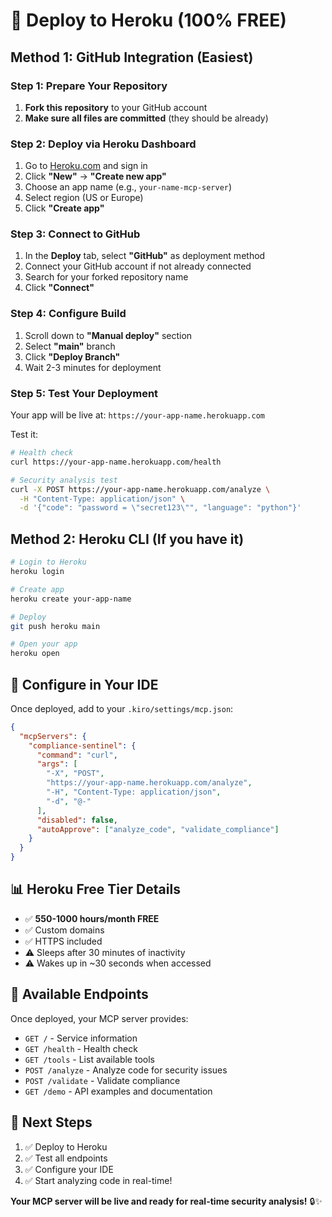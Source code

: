 # 🚀 Deploy to Heroku (100% FREE)

## Method 1: GitHub Integration (Easiest)

### Step 1: Prepare Your Repository
1. **Fork this repository** to your GitHub account
2. **Make sure all files are committed** (they should be already)

### Step 2: Deploy via Heroku Dashboard
1. Go to [Heroku.com](https://heroku.com) and sign in
2. Click **"New"** → **"Create new app"**
3. Choose an app name (e.g., `your-name-mcp-server`)
4. Select region (US or Europe)
5. Click **"Create app"**

### Step 3: Connect to GitHub
1. In the **Deploy** tab, select **"GitHub"** as deployment method
2. Connect your GitHub account if not already connected
3. Search for your forked repository name
4. Click **"Connect"**

### Step 4: Configure Build
1. Scroll down to **"Manual deploy"** section
2. Select **"main"** branch
3. Click **"Deploy Branch"**
4. Wait 2-3 minutes for deployment

### Step 5: Test Your Deployment
Your app will be live at: `https://your-app-name.herokuapp.com`

Test it:
```bash
# Health check
curl https://your-app-name.herokuapp.com/health

# Security analysis test
curl -X POST https://your-app-name.herokuapp.com/analyze \
  -H "Content-Type: application/json" \
  -d '{"code": "password = \"secret123\"", "language": "python"}'
```

## Method 2: Heroku CLI (If you have it)

```bash
# Login to Heroku
heroku login

# Create app
heroku create your-app-name

# Deploy
git push heroku main

# Open your app
heroku open
```

## 🔧 Configure in Your IDE

Once deployed, add to your `.kiro/settings/mcp.json`:

```json
{
  "mcpServers": {
    "compliance-sentinel": {
      "command": "curl",
      "args": [
        "-X", "POST",
        "https://your-app-name.herokuapp.com/analyze",
        "-H", "Content-Type: application/json",
        "-d", "@-"
      ],
      "disabled": false,
      "autoApprove": ["analyze_code", "validate_compliance"]
    }
  }
}
```

## 📊 Heroku Free Tier Details

- ✅ **550-1000 hours/month FREE**
- ✅ Custom domains
- ✅ HTTPS included
- ⚠️ Sleeps after 30 minutes of inactivity
- ⚠️ Wakes up in ~30 seconds when accessed

## 🎯 Available Endpoints

Once deployed, your MCP server provides:

- `GET /` - Service information
- `GET /health` - Health check
- `GET /tools` - List available tools
- `POST /analyze` - Analyze code for security issues
- `POST /validate` - Validate compliance
- `GET /demo` - API examples and documentation

## 🚀 Next Steps

1. ✅ Deploy to Heroku
2. ✅ Test all endpoints
3. ✅ Configure your IDE
4. ✅ Start analyzing code in real-time!

**Your MCP server will be live and ready for real-time security analysis!** 🔒✨